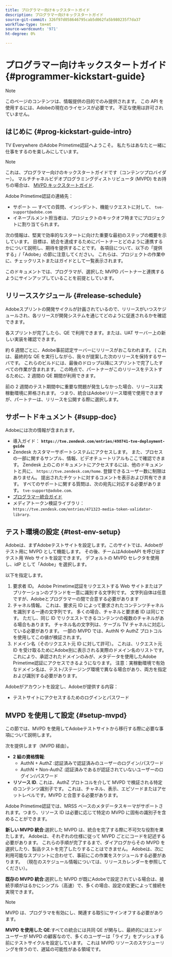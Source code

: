 ```yaml
---
title: プログラマー向けキックスタートガイド
description: プログラマー向けキックスタートガイド
source-git-commit: 326f97d058646795cab5d062fa5b980235f7da37
workflow-type: tm+mt
source-wordcount: '971'
ht-degree: 0%

---
```



# プログラマー向けキックスタートガイド {#programmer-kickstart-guide}

>[!NOTE]
>
>このページのコンテンツは、情報提供の目的でのみ提供されます。 この API を使用するには、Adobeの現在のライセンスが必要です。 不正な使用は許可されていません。

## はじめに {#prog-kickstart-guide-intro}

TV Everywhere のAdobe Primetime認証へようこそ。 私たちはあなたと一緒に仕事をするのを楽しみにしています。

>[!NOTE]
>
>これは、プログラマー向けのキックスタートガイドです（コンテンツプロバイダー）。 マルチチャネルビデオプログラミングディストリビュータ (MVPD) をお持ちの場合は、 [MVPD キックスタートガイド](/help/authentication/mvpd-kickstart-guide.md).


Adobe Primetime認証の連絡先：

* サポート — すべての質問、インシデント、機能リクエストに対して、 `tve-support@adobe.com`
* イネーブルメント担当者は、プロジェクトのキックオフ時までにプロジェクトに割り当てられます。

次の情報は、堅実で効率的なスタートに向けた重要な最初のステップの概要を示しています。 目標は、統合を達成するためにパートナーとどのように連携するかについて説明し、期待を提供することです。 各項目について、以下の「提供する」/「Adobe」の節に注意してください。 これらは、プロジェクトの作業中に、チェックリストまたはガイドとして一覧表示されます。

このドキュメントでは、プログラマが、選択した MVPD パートナーと連携するようにサインアップしていることを前提としています。

## リリーススケジュール {#release-schedule}

Adobeスプリントの開発サイクルが計画されているので、リリースがいつスケジュールされ、各リリースが開発システムを通じてどのように促進されるかを確認できます。

各スプリントが完了したら、QE で利用できます。または、UAT サーバー上の新しい実装を確認できます。

約 6 週間ごとに、Adobe事前認定サーバーにリリースがおこなわれます。 ( これは、最終的な QE を実行しながら、我々が提案した次のリリースを保持するサーバです。 これらのビルドには、最後のドロップ以降にスプリントで完了したすべての作業が含まれます。 この時点で、パートナーがこのリリースをテストするために、2 週間の QE 期間が利用できます。

前の 2 週間のテスト期間中に重要な問題が発生しなかった場合、リリースは実稼動環境に昇格されます。 つまり、統合はAdobeリリース環境で使用できますが、パートナーは、リリースを公開する際に選択します。

<!--For the latest release schedule information, see the Release Calendar.-->

## サポートドキュメント {#supp-doc}

Adobeには次の情報が含まれます。

* 導入ガイド： **`https://tve.zendesk.com/entries/498741-tve-deployment-guide`**
* Zendesk カスタマーサポートシステムにアクセスします。 また、プロセスの一部に関するサンプル、情報、ビデオチュートリアルもここで確認できます。 Zendesk 上のこのドキュメントにアクセスするには、他のドキュメントと共に、 `https://tve.zendesk.com/home`. 登録できるユーザー数に制限はありません。  提出されたチケットに対するコメントを表示および共有できます。 すべてのサポートに関する質問は、次の宛先に対応する必要があります。 `tve-support@adobe.com`.
* [プログラマー統合ガイド](/help/authentication/programmer-integration-guide-overview.md)
* メディアトークン検証ライブラリ： `https://tve.zendesk.com/entries/471323-media-token-validator-library`.

## テスト環境の設定 {#test-env-setup}

Adobeは、まずAdobeテストサイトを設定します。このサイトでは、Adobeがテスト用に MVPD として機能します。 その後、チームはAdobeAPI を呼び出すテスト用 Web サイトを設定できます。 デフォルトの MVPD セレクタを使用し、idP として「Adobe」を選択します。

以下を指定します。

1. 要求者 ID。 Adobe Primetime認証をリクエストする Web サイトまたはアプリケーションのブランドを一意に識別する文字列です。 文字列自体は任意ですが、Adobeとプログラマーの間で合意する必要があります
1. チャネル情報。 これは、要求元 ID によって要求されたコンテンツチャネルを識別する一連の文字列です。 多くの場合、チャネルと要求者 ID は同じです。 ただし、同じ ID でリクエストできるコンテンツの複数のチャネルがある場合もあります。 チャネル名の文字列は、ケーブル TV チャネルに対応している必要があります。 一部の MVPD では、AuthN や AuthZ プロトコルを使用してこの値が検証されます。
1. ドメイン名（そのリクエスト元 ID に対して許可）。 これは、リクエスト元 ID を受け取るためにAdobe別に表示される実際のドメイン名のリストです。 これにより、承認されたドメインのみが、メタデータを使用したAdobe Primetime認証にアクセスできるようになります。 注意：実稼動環境で有効なドメイン名は、テスト/ステージング環境で異なる場合があり、両方を指定および識別する必要があります。

Adobeがアカウントを設定し、Adobeが提供する内容：

* テストサイトにアクセスするためのログインとパスワード

## MVPD を使用して設定 {#setup-mvpd}

この節では、MVPD を使用してAdobeテストサイトから移行する際に必要な事項について説明します。

次を提供します（MVPD 経由）。

* **2 組の資格情報**:
   * AuthN + AuthZ :認証済みで認証済みのユーザーのログイン/パスワード
   * AuthN + Non-AuthZ :認証済みであるが認証されていないユーザーのログイン/パスワード
* **リソース ID**. これは、AuthZ プロトコルを介して MVPD で検証される特定のコンテンツ識別子です。 これは、チャネル、表示、エピソードまたはアセットレベルです。MVPD と合意する必要があります。

Adobe Primetime認証では、MRSS ベースのメタデータスキーマがサポートされます。つまり、リソース ID は必要に応じて特定の MVPD に固有の識別子を含めることができます。

**新しい MVPD 統合**:選択した MVPD は、統合を完了する際に不可欠な役割を果たします。 Adobeは、それぞれの仕様に従って MVPD ごとにコードを記述する必要があります。 これらの手順が完了するまで、ダイアログからその MVPD を選択したり、製品テストを完了したりすることはできません。 Adobeは、次に利用可能なスプリントに合わせて、事前にこの作業をスケジュールする必要があります。 （現在のスケジュール情報については、リリースカレンダーを参照してください）。

**既存の MVPD 統合**:選択した MVPD が既にAdobeで設定されている場合は、接続手順がはるかにシンプル（高速）で、多くの場合、設定の変更によって接続を実現できます。

>[!NOTE]
>
>MVPD は、プログラマを有効にし、関連する取引にサインオフする必要があります。

**MVPD を使用した QE**:すべての統合には共同 QE が関与し、最終的にはエンドユーザーが MVPD の顧客なので、多くのユーザーは「ライブ」をプッシュする前にテストサイクルを設定しています。 これは MVPD リソースのスケジューリングを伴うので、遅延の可能性がある領域です。

<!--
>[RELATEDINFORMATION]
>[MVPD Kickstart Guide](help\authentication\mvpd-kickstart-guide.md)
-->

